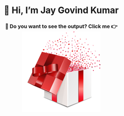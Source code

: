 <h1 align="center">👋 Hi, I’m Jay Govind Kumar</h1>
<h3 align="center">🌱 Do you want to see the output? Click me 👉<a href="https://jay-govind.github.io/Netflix-Clone/" target="_blank"><img width="250px" src="./images/output.png"></a></h3>
